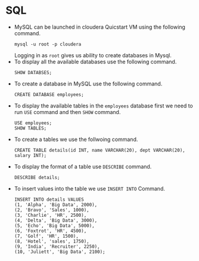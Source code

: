 # SQL

- MySQL can be launched in cloudera Quicstart VM using the following command. 
  ```
  mysql -u root -p cloudera
  ```
  Logging in as `root` gives us ability to create databases in Mysql.
- To display all the available databases use the following command.
  ```
  SHOW DATABSES;
  ```
- To create a database in MySQL use the following command.
  ```
  CREATE DATABASE employees;
  ```
- To display the available tables in the `employees` database first we need to run `USE` command and then `SHOW` command.
  ```
  USE employees;
  SHOW TABLES;
  ```
- To create a tables we use the follwoing command.
  ```
  CREATE TABLE details(id INT, name VARCHAR(20), dept VARCHAR(20), salary INT);
  ```
- To display the format of a table use `DESCRIBE` command.
  ```
  DESCRIBE details;
  ```
- To insert values into the table we use `INSERT INTO` Command.
  ```
  INSERT INTO details VALUES
  (1, 'Alpha', 'Big Data', 2000),
  (2, 'Bravo', 'Sales', 1000),
  (3, 'Charlie', 'HR', 2500),
  (4, 'Delta', 'Big Data', 3000),
  (5, 'Echo', 'Big Data', 5000),
  (6, 'Foxtrot', 'HR', 4500),
  (7, 'Golf', 'HR', 1500),
  (8, 'Hotel', 'sales', 1750),
  (9, 'India', 'Recruiter', 2250),
  (10, 'Juliett', 'Big Data', 2100);  
  ```
